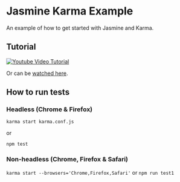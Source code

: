 # Jasmine Karma Example

An example of how to get started with Jasmine and Karma.

## Tutorial

[![Youtube Video Tutorial](//img.youtube.com/vi/BygnRr4vFl8/0.jpg)](//www.youtube.com/watch?v=BygnRr4vFl8 "Video Title")

Or can be [watched here](https://www.youtube.com/watch?v=BygnRr4vFl8).

## How to run tests

### Headless (Chrome & Firefox)
`karma start karma.conf.js`

or

`npm test`

### Non-headless (Chrome, Firefox & Safari)
`karma start --browsers='Chrome,Firefox,Safari'`
or
`npm run test1`
